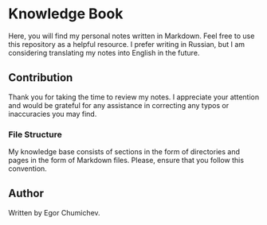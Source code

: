 # Knowledge Book

Here, you will find my personal notes written in Markdown. Feel free to use this repository as a helpful resource. I prefer writing in Russian, but I am considering translating my notes into English in the future.

## Contribution

Thank you for taking the time to review my notes. I appreciate your attention and would be grateful for any assistance in correcting any typos or inaccuracies you may find.

### File Structure

My knowledge base consists of sections in the form of directories and pages in the form of Markdown files. Please, ensure that you follow this convention.

## Author

Written by Egor Chumichev.

